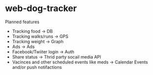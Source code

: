 # web-dog-tracker

Planned features
- Tracking food -> DB
- Tracking walks/runs -> GPS
- Tracking weight -> Graph
- Ads -> Ads
- Facebook/Twiiter login -> Auth
- Share status -> Thrid party socail media API
- Vacinces and other scheduled events like meds -> Calendar Events and/or push notifactions
